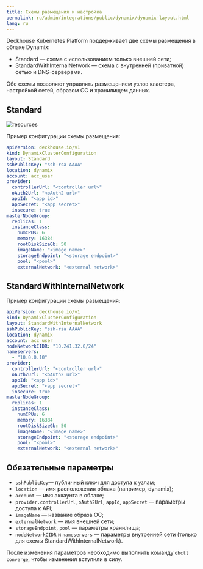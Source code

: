 ```yaml
---
title: Схемы размещения и настройка
permalink: ru/admin/integrations/public/dynamix/dynamix-layout.html
lang: ru
---
```


Deckhouse Kubernetes Platform поддерживает две схемы размещения в облаке Dynamix:

- Standard — схема с использованием только внешней сети;
- StandardWithInternalNetwork — схема с внутренней (приватной) сетью и DNS-серверами.

Обе схемы позволяют управлять размещением узлов кластера, настройкой сетей, образом ОС и хранилищем данных.

## Standard

![resources](../../../../images/cloud-provider-dynamix/dynamix-standard.png)
<!--- Исходник: https://www.figma.com/design/T3ycFB7P6vZIL359UJAm7g/%D0%98%D0%BA%D0%BE%D0%BD%D0%BA%D0%B8-%D0%B8-%D1%81%D1%85%D0%B5%D0%BC%D1%8B?node-id=995-11150&t=Qb5yyWumzPiTBtfL-0 --->

Пример конфигурации схемы размещения:

```yaml
apiVersion: deckhouse.io/v1
kind: DynamixClusterConfiguration
layout: Standard
sshPublicKey: "ssh-rsa AAAA"
location: dynamix
account: acc_user
provider:
  controllerUrl: "<controller url>"
  oAuth2Url: "<oAuth2 url>"
  appId: "<app id>"
  appSecret: "<app secret>"
  insecure: true
masterNodeGroup:
  replicas: 1
  instanceClass:
    numCPUs: 6
    memory: 16384
    rootDiskSizeGb: 50
    imageName: "<image name>"
    storageEndpoint: "<storage endpoint>"
    pool: "<pool>"
    externalNetwork: "<external network>"
```

## StandardWithInternalNetwork

Пример конфигурации схемы размещения:

```yaml
apiVersion: deckhouse.io/v1
kind: DynamixClusterConfiguration
layout: StandardWithInternalNetwork
sshPublicKey: "ssh-rsa AAAA"
location: dynamix
account: acc_user
nodeNetworkCIDR: "10.241.32.0/24"
nameservers:
  - "10.0.0.10"
provider:
  controllerUrl: "<controller url>"
  oAuth2Url: "<oAuth2 url>"
  appId: "<app id>"
  appSecret: "<app secret>"
  insecure: true
masterNodeGroup:
  replicas: 1
  instanceClass:
    numCPUs: 6
    memory: 16384
    rootDiskSizeGb: 50
    imageName: "<image name>"
    storageEndpoint: "<storage endpoint>"
    pool: "<pool>"
    externalNetwork: "<external network>"
```

## Обязательные параметры

- `sshPublicKey`— публичный ключ для доступа к узлам;
- `location` — имя расположения облака (например, dynamix);
- `account` — имя аккаунта в облаке;
- `provider.controllerUrl`, `oAuth2Url`, `appId`, `appSecret` — параметры доступа к API;
- `imageName` — название образа ОС;
- `externalNetwork` — имя внешней сети;
- `storageEndpoint`, `pool` — параметры хранилища;
- `nodeNetworkCIDR` и `nameservers` — параметры внутренней сети (только для схемы StandardWithInternalNetwork).

После изменения параметров необходимо выполнить команду `dhctl converge`, чтобы изменения вступили в силу.
